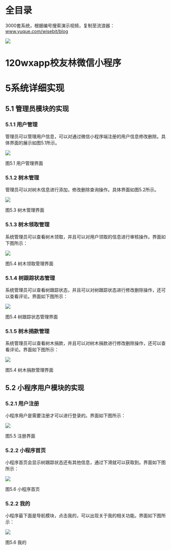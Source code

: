 # 全目录

3000套系统，根据编号搜索演示视频，复制至流浪器：www.yuque.com/wisebit/blog


![](https://bitwise.oss-cn-heyuan.aliyuncs.com/2024/11/06/qq_wechat.png)
# 120wxapp校友林微信小程序
# 5系统详细实现
## 5.1 管理员模块的实现
### 5.1.1 用户管理
管理员可以管理用户信息，可以对通过微信小程序端注册的用户信息修改删除。具体界面的展示如图5.1所示。

![](/md/blog.009.png)

图5.1 用户管理界面
### 5.1.2 树木管理
管理员可以对树木信息进行添加，修改删除查询操作。具体界面如图5.2所示。

![](/md/blog.010.png)

图5.3 树木管理界面
### 5.1.3 树木领取管理
系统管理员可以查看树木领取，并且可以对用户领取的信息进行审核操作。界面如下图所示：

![](/md/blog.011.png)

图5.4 树木领取管理界面
### 5.1.4 树跟踪状态管理
系统管理员可以查看树跟踪状态，并且可以对树跟踪状态进行修改删除操作，还可以查看评论。界面如下图所示：

![](/md/blog.012.png)

图5.4 树跟踪状态管理界面
### 5.1.5 树木捐款管理
系统管理员可以查看树木捐款，并且可以对树木捐款进行修改删除操作，还可以查看评论。界面如下图所示：

![](/md/blog.013.png)

图5.4 树木捐款管理界面





## 5.2 小程序用户模块的实现
### 5.2.1 用户注册
小程序用户是需要注册才可以进行登录的。界面如下图所示：

![](/md/blog.014.png)

图5.5 注册界面
### 5.2.2 小程序首页
小程序首页会显示树跟踪状态还有其他信息，通过下滑就可以获取到。界面如下图所示：

![](/md/blog.015.png)

图5.6 小程序首页
### 5.2.2 我的
小程序最下面是导航模块，点击我的，可以出现关于我的相关功能。界面如下图所示：

![](/md/blog.016.png)

图5.6 我的


















